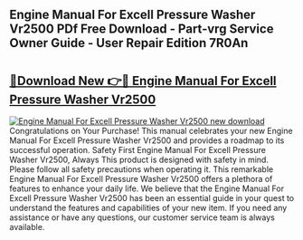 ## Engine Manual For Excell Pressure Washer Vr2500 PDf Free Download - Part-vrg Service Owner Guide - User Repair Edition 7R0An

# <h2><a href="http://bc57310.oget.top/?id=Engine+Manual+For+Excell+Pressure+Washer+Vr2500">🔗Download New 👉🔴 Engine Manual For Excell Pressure Washer Vr2500</a></h2>

[![Engine Manual For Excell Pressure Washer Vr2500 new download](https://i.imgur.com/5g1atiW.png)](http://bc57310.oget.top/?id=Engine+Manual+For+Excell+Pressure+Washer+Vr2500)
Congratulations on Your Purchase! This manual celebrates your new Engine Manual For Excell Pressure Washer Vr2500 and provides a roadmap to its successful operation. Safety First Engine Manual For Excell Pressure Washer Vr2500, Always This product is designed with safety in mind. Please follow all safety precautions when operating it. This remarkable Engine Manual For Excell Pressure Washer Vr2500 offers a plethora of features to enhance your daily life. We believe that the Engine Manual For Excell Pressure Washer Vr2500 has been an essential guide in your quest to understand the features and capabilities of your new item. If you need any assistance or have any questions, our customer service team is always available.
